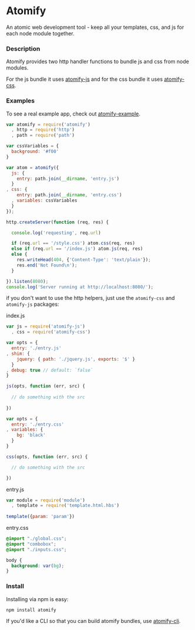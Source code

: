 Atomify
===============

An atomic web development tool - keep all your templates, css, and js for each node module together.

### Description

Atomify provides two http handler functions to bundle js and css from node modules.

For the js bundle it uses [atomify-js](http://github.com/techwraith/atomify-js) and for the css bundle it uses [atomify-css](http://github.com/techwraith/atomify-css).

### Examples

To see a real example app, check out [atomify-example](http://github.com/techwraith/atomify-example).

```js
var atomify = require('atomify')
  , http = require('http')
  , path = require('path')

var cssVariables = {
  background: '#f00'
}

var atom = atomify({
  js: {
    entry: path.join(__dirname, 'entry.js')
  }
, css: {
    entry: path.join(__dirname, 'entry.css')
  , variables: cssVariables
  }
});

http.createServer(function (req, res) {

  console.log('requesting', req.url)

  if (req.url == '/style.css') atom.css(req, res)
  else if (req.url == '/index.js') atom.js(req, res)
  else {
    res.writeHead(404, {'Content-Type': 'text/plain'});
    res.end('Not Found\n');
  }

}).listen(8080);
console.log('Server running at http://localhost:8080/');
```

if you don't want to use the http helpers, just use the `atomify-css` and `atomify-js` packages:

index.js
```js
var js = require('atomify-js')
  , css = require('atomify-css')

var opts = {
  entry: './entry.js'
, shim: {
    jquery: { path: './jquery.js', exports: '$' }
  }
, debug: true // default: `false`
}

js(opts, function (err, src) {
  
  // do something with the src
  
})

var opts = {
  entry: './entry.css'
, variables: {
    bg: 'black'
  }
}

css(opts, function (err, src) {

  // do something with the src

})
```

entry.js
```js
var module = require('module')
  , template = require('template.html.hbs')
  
template({param: 'param'})
```

entry.css
```css
@import "./global.css";
@import "combobox";
@import "./inputs.css";

body {
  background: var(bg);
}
```

### Install

Installing via npm is easy:

```bash
npm install atomify
```

If you'd like a CLI so that you can build atomify bundles, use [atomify-cli](http://github.com/techwraith/atomify-cli).
